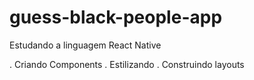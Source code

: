 # guess-black-people-app
Estudando a linguagem React Native

. Criando Components
. Estilizando
. Construindo layouts
